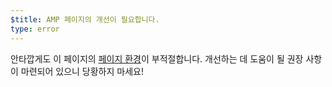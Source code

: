 ```yaml
---
$title: AMP 페이지의 개선이 필요합니다.
type: error
---
```


안타깝게도 이 페이지의 [페이지 환경](https://developers.google.com/search/docs/guides/page-experience?hl=ko)이 부적절합니다. 개선하는 데 도움이 될 권장 사항이 마련되어 있으니 당황하지 마세요!
